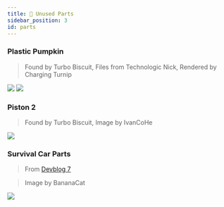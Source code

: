 ```yaml
---
title: 🧱 Unused Parts
sidebar_position: 3
id: parts
---
```


### Plastic Pumpkin
> Found by Turbo Biscuit, Files from Technologic Nick, Rendered by Charging Turnip

![](/images/other/pumpkin_front.png)
![](/images/other/pumpkin_back.png)

### Piston 2
> Found by Turbo Biscuit, Image by IvanCoHe

![](/images/other/piston2.png)

### Survival Car Parts
> From [Devblog 7](/devblog/7#cars-in-survival-mode)

> Image by BananaCat

![](/images/other/car-parts.png)
